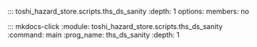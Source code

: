::: toshi_hazard_store.scripts.ths_ds_sanity
    :depth: 1
    options:
        members: no

::: mkdocs-click
    :module: toshi_hazard_store.scripts.ths_ds_sanity
    :command: main
    :prog_name: ths_ds_sanity
    :depth: 1
